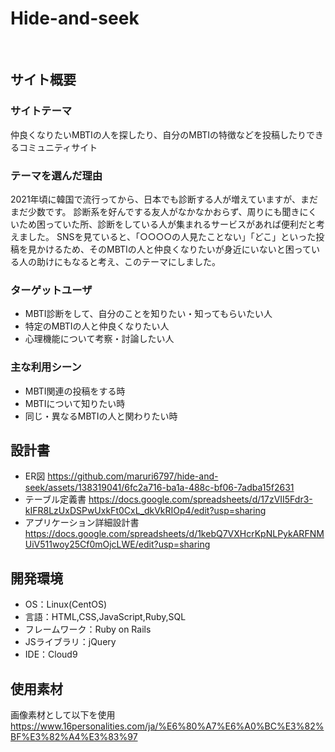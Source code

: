 # Hide-and-seek
​
## サイト概要
### サイトテーマ
仲良くなりたいMBTIの人を探したり、自分のMBTIの特徴などを投稿したりできるコミュニティサイト
​
### テーマを選んだ理由
2021年頃に韓国で流行ってから、日本でも診断する人が増えていますが、まだまだ少数です。
診断系を好んでする友人がなかなかおらず、周りにも聞きにくいため困っていた所、診断をしている人が集まれるサービスがあれば便利だと考えました。
SNSを見ていると、「○○○○の人見たことない」「どこ」といった投稿を見かけるため、そのMBTIの人と仲良くなりたいが身近にいないと困っている人の助けにもなると考え、このテーマにしました。
​
### ターゲットユーザ
- MBTI診断をして、自分のことを知りたい・知ってもらいたい人
- 特定のMBTIの人と仲良くなりたい人
- 心理機能について考察・討論したい人
​
### 主な利用シーン
- MBTI関連の投稿をする時
- MBTIについて知りたい時
- 同じ・異なるMBTIの人と関わりたい時
​
## 設計書
- ER図
https://github.com/maruri6797/hide-and-seek/assets/138319041/6fc2a716-ba1a-488c-bf06-7adba15f2631
- テーブル定義書
https://docs.google.com/spreadsheets/d/17zVII5Fdr3-kIFR8LzUxDSPwUxkFt0CxL_dkVkRIOp4/edit?usp=sharing
- アプリケーション詳細設計書
https://docs.google.com/spreadsheets/d/1kebQ7VXHcrKpNLPykARFNMUiV511woy25Cf0mOjcLWE/edit?usp=sharing

## 開発環境
- OS：Linux(CentOS)
- 言語：HTML,CSS,JavaScript,Ruby,SQL
- フレームワーク：Ruby on Rails
- JSライブラリ：jQuery
- IDE：Cloud9
​
## 使用素材
画像素材として以下を使用
https://www.16personalities.com/ja/%E6%80%A7%E6%A0%BC%E3%82%BF%E3%82%A4%E3%83%97